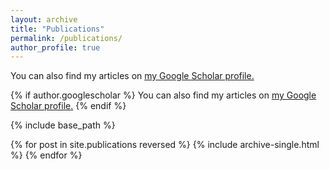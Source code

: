 ```yaml
---
layout: archive
title: "Publications"
permalink: /publications/
author_profile: true
---
```

You can also find my articles on <u><a href="{{https://scholar.google.com/citations?user=7wZkVT8AAAAJ&hl=en}}">my Google Scholar profile</a>.</u>

{% if author.googlescholar %}
  You can also find my articles on <u><a href="{{https://scholar.google.com/citations?user=7wZkVT8AAAAJ&hl=en}}">my Google Scholar profile</a>.</u>
{% endif %}

{% include base_path %}

{% for post in site.publications reversed %}
  {% include archive-single.html %}
{% endfor %}
